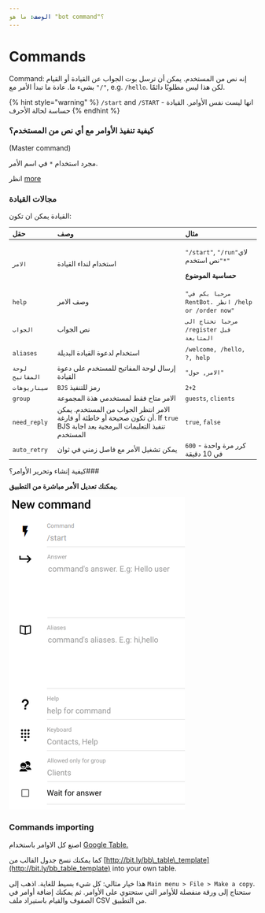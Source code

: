 ```yaml
---
الوصف: ما هو "bot command"؟
---
```


# Commands

Command:
إنه نص من المستخدم.  يمكن أن ترسل بوت الجواب عن القيادة أو القيام بشيء ما.  عادة ما تبدأ الأمر مع
`"/"`, e.g. `/hello`.
لكن هذا ليس مطلوبًا دائمًا.

{% hint style="warning" %}
`/start` and `/START` -
انها ليست نفس الأوامر.  القيادة حساسة لحالة الأحرف
{% endhint %}

### كيفية تنفيذ الأوامر مع أي نص من المستخدم؟
\(Master command\)

مجرد استخدام `*` في اسم الأمر.

انظر [more](https://help.bots.business/scenarios-and-bjs/always-running-commands)



### مجالات القيادة

القيادة يمكن ان تكون:

<table>
  <thead>
    <tr>
      <th style="text-align:left">حقل</th>
      <th style="text-align:left">وصف</th>
      <th style="text-align:left">مثال</th>
    </tr>
  </thead>
  <tbody>
    <tr>
      <td style="text-align:left"><code>الامر</code>
      </td>
      <td style="text-align:left">استخدام لنداء القيادة</td>
      <td style="text-align:left">
        <p><code>"/start"</code>, <code>&quot;/run&quot;</code>لاي نص استخدم<code>"*"</code>
        </p>
        <p><b>حساسية الموضوع</b>
        </p>
      </td>
    </tr>
    <tr>
      <td style="text-align:left"><code>help</code>
      </td>
      <td style="text-align:left">وصف الامر</td>
      <td style="text-align:left"><code>&quot;مرحبا بكم في RentBot. انظر /help or /order now&quot;</code>
      </td>
    </tr>
    <tr>
      <td style="text-align:left"><code>الجواب</code>
      </td>
      <td style="text-align:left">نص الجواب</td>
      <td style="text-align:left"><code>مرحبا تحتاج الى /register قبل المتابعة</code>
      </td>
    </tr>
    <tr>
      <td style="text-align:left"><code>aliases</code>
      </td>
      <td style="text-align:left">استخدام لدعوة القيادة البديلة</td>
      <td style="text-align:left"><code>/welcome, /hello, ?, help</code>
      </td>
    </tr>
    <tr>
      <td style="text-align:left"><code>لوحة المفاتيح</code>
      </td>
      <td style="text-align:left">إرسال لوحة المفاتيح للمستخدم على دعوة القيادة</td>
      <td style="text-align:left"><code>&quot;الامر, حول&quot;</code>
      </td>
    </tr>
    <tr>
      <td style="text-align:left"><code>سيناريوهات</code>
      </td>
      <td style="text-align:left"><code>BJS</code> رمز للتنفيذ</td>
      <td style="text-align:left"><code>2+2</code>
      </td>
    </tr>
    <tr>
      <td style="text-align:left"><code>group</code>
      </td>
      <td style="text-align:left">الامر متاح فقط لمستخدمي هذة المجموعة</td>
      <td style="text-align:left"><code>guests</code>, <code>clients</code>
      </td>
    </tr>
    <tr>
      <td style="text-align:left"><code>need_reply</code>
      </td>
      <td style="text-align:left">الامر انتظر الجواب من المستخدم.  يمكن أن تكون صحيحة أو خاطئة أو فارغة. If <code>true</code> BJS
        تنفيذ التعليمات البرمجية بعد اجابة المستخدم</td>
      <td style="text-align:left"><code>true</code>, <code>false</code>
      </td>
    </tr>
    <tr>
      <td style="text-align:left"><code>auto_retry</code>
      </td>
      <td style="text-align:left">يمكن تشغيل الأمر مع فاصل زمني في ثوان</td>
      <td style="text-align:left"><code>600</code> - كرر مرة واحدة في 10 دقيقة</td>
    </tr>
  </tbody>
</table>كيفية إنشاء وتحرير الأوامر؟###

**يمكنك تعديل الأمر مباشرة من التطبيق.**

![Screen from App for command creation](../.gitbook/assets/image%20%2812%29.png)

### Commands importing

اصنع كل الاوامر باستخدام [Google Table. ](https://help.bots.business/create-bot-from-google-table)

كما يمكنك نسخ جدول القالب من [http://bit.ly/bb\_table\_template](http://bit.ly/bb_table_template) into your own table. 

هذا خيار مثالي: كل شيء بسيط للغاية.  اذهب إلى
`Main menu > File > Make a copy`.
ستحتاج إلى ورقة منفصلة للأوامر التي ستحتوي على الأوامر.  ثم يمكنك إضافة أوامر في الصفوف والقيام باستيراد ملف CSV من التطبيق.




### 